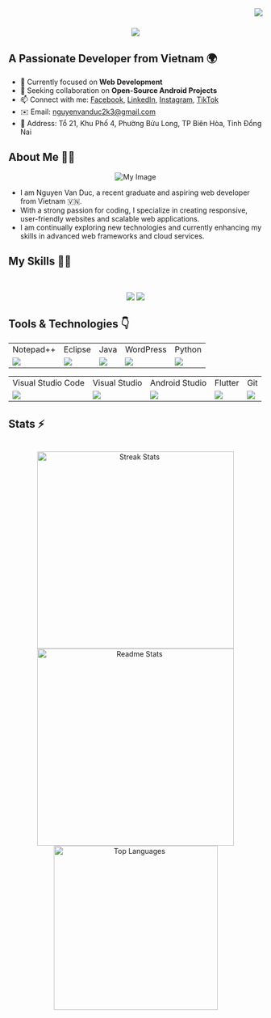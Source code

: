<img align="right" src="https://visitor-badge.laobi.icu/badge?page_id=salesp07.salesp07" />

<h1 align="center">
    <img src="https://readme-typing-svg.herokuapp.com/?font=Righteous&size=35&center=true&vCenter=true&width=500&height=70&duration=4000&lines=Hello!+I'm+Nguyen+Van+Duc" />
</h1>

## A Passionate Developer from Vietnam 🌍

- 🔭 Currently focused on **Web Development**  
- 👯 Seeking collaboration on **Open-Source Android Projects**  
- 📫 Connect with me: [Facebook](https://facebook.com/duccguccii), [LinkedIn](https://linkedin.com/in/yourprofile), [Instagram](https://instagram.com/duccguccii), [TikTok](https://tiktok.com/@ducc20_07)  
- ✉️ Email: [nguyenvanduc2k3@gmail.com](mailto:nguyenvanduc2k3@gmail.com)
-  📍 Address: Tổ 21, Khu Phố 4, Phường Bửu Long, TP Biên Hòa, Tỉnh Đồng Nai

## About Me 👨‍💻

<p align="center">
    <img src="https://imgur.com/g4mbBAb.gif" alt="My Image" />
</p>

- I am Nguyen Van Duc, a recent graduate and aspiring web developer from Vietnam 🇻🇳.
- With a strong passion for coding, I specialize in creating responsive, user-friendly websites and scalable web applications.
- I am continually exploring new technologies and currently enhancing my skills in advanced web frameworks and cloud services.


## My Skills 👨‍💻 

<p align="center">
    <br/>
    <div align="center">
        <img src="https://skillicons.dev/icons?i=react,bootstrap,mui,html,css,vscode,github,figma,tailwind,git,r" />
        <img src="https://skillicons.dev/icons?i=nodejs,python,javascript,typescript,express,firebase,mongodb,c,java,nextjs,mysql,flask" /><br>
    </div>
</p>

## Tools & Technologies 👇

<table align="center">
    <tr>
        <td>Notepad++</td>
        <td>Eclipse</td>
        <td>Java</td>
        <td>WordPress</td>
        <td>Python</td>
    </tr>
    <tr>
        <td><img src="https://img.shields.io/badge/Notepad++-90E59A?style=for-the-badge&logo=notepadplusplus&logoColor=black" /></td>
        <td><img src="https://img.shields.io/badge/Eclipse-2C2255?style=for-the-badge&logo=eclipse&logoColor=white" /></td>
        <td><img src="https://img.shields.io/badge/Java-ED8B00?style=for-the-badge&logo=java&logoColor=white" /></td>
        <td><img src="https://img.shields.io/badge/WordPress-21759B?style=for-the-badge&logo=wordpress&logoColor=white" /></td>
        <td><img src="https://img.shields.io/badge/Python-3776AB?style=for-the-badge&logo=python&logoColor=white" /></td>
    </tr>
</table>

<table align="center">
    <tr>
        <td>Visual Studio Code</td>
        <td>Visual Studio</td>
        <td>Android Studio</td>
        <td>Flutter</td>
        <td>Git</td>
    </tr>
    <tr>
        <td><img src="https://img.shields.io/badge/VS%20Code-007ACC?style=for-the-badge&logo=visual-studio-code&logoColor=white" /></td>
        <td><img src="https://img.shields.io/badge/Visual_Studio-5C2D91?style=for-the-badge&logo=visual-studio&logoColor=white" /></td>
        <td><img src="https://img.shields.io/badge/Android_Studio-3DDC84?style=for-the-badge&logo=android-studio&logoColor=white" /></td>
        <td><img src="https://img.shields.io/badge/Flutter-02569B?style=for-the-badge&logo=flutter&logoColor=white" /></td>
        <td><img src="https://img.shields.io/badge/Git-F05032?style=for-the-badge&logo=git&logoColor=white" /></td>
    </tr>
</table>

## Stats ⚡
<br>
<div align=center>
  <img width=390 src="https://github-readme-streak-stats-salesp07.vercel.app/?user=salesp07&count_private=true&theme=react&border_radius=10" alt="Streak Stats"/>
  <img width=390 src="https://github-readme-stats-salesp07.vercel.app/api?username=salesp07&count_private=true&show_icons=true&theme=react&rank_icon=github&border_radius=10" alt="Readme Stats" />
  <br/>
  <img width=325 align="center" src="https://github-readme-stats-salesp07.vercel.app/api/top-langs/?username=salesp07&hide=HTML&langs_count=8&layout=compact&theme=react&border_radius=10&size_weight=0.5&count_weight=0.5&exclude_repo=github-readme-stats" alt="Top Languages" />
</div>
